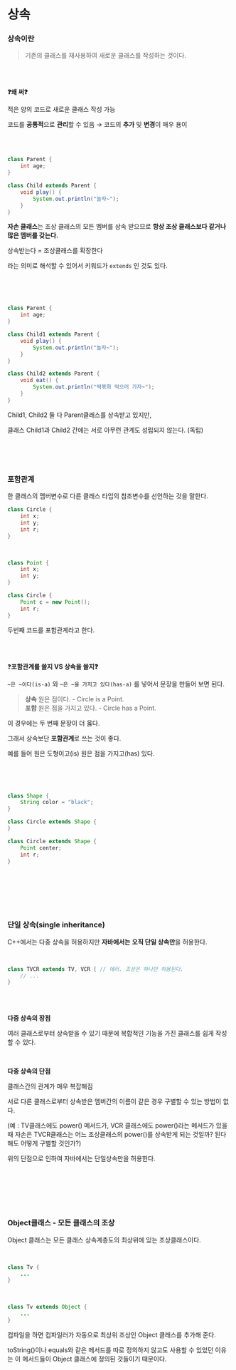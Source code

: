# 상속

### 상속이란

> 기존의 클래스를 재사용하여 새로운 클래스를 작성하는 것이다.
> 

<br/><br/>

**❓왜 써❓**

적은 양의 코드로 새로운 클래스 작성 가능

코드를 **공통적**으로 **관리**할 수 있음 → 코드의 **추가** 및 **변경**이 매우 용이 

<br/><br/>

```java
class Parent {
	int age;
}

class Child extends Parent {
	void play() {
		System.out.println("놀자~");
	}
}
```

**자손 클래스**는 조상 클래스의 모든 멤버를 상속 받으므로 **항상 조상 클래스보다 같거나 많은 멤버를 갖는다.** 

상속받는다 = 조상클래스를 확장한다

라는 의미로 해석할 수 있어서 키워드가 `extends` 인 것도 있다. 

<br/><br/><br/>


```java
class Parent {
	int age;
}

class Child1 extends Parent {
	void play() {
		System.out.println("놀자~");
	}
}

class Child2 extends Parent {
	void eat() {
		System.out.println("떡볶희 먹으러 가자~");
	}
}
```

Child1, Child2 둘 다 Parent클래스를 상속받고 있지만,

클래스 Child1과 Child2 간에는 서로 아무런 관계도 성립되지 않는다.  (독립) 


<br/><br/><br/>


### 포함관계

한 클래스의 멤버변수로 다른 클래스 타입의 참조변수를 선언하는 것을 말한다. 

```java
class Circle {
	int x;
	int y;
	int r;
}
```

<br/>

```java
class Point {
	int x;
	int y;
}

class Circle {
	Point c = new Point();
	int r;
}
```

두번째 코드를 포함관계라고 한다. 

<br/><br/>

❓**포함관계를 쓸지 VS 상속을 쓸지❓**

`~은 ~이다(is-a)` 와 `~은 ~을 가지고 있다(has-a)`  를 넣어서 문장을 만들어 보면 된다. 

> **상속** 원은 점이다. - Circle is a Point. <br/>
**포함** 원은 점을 가지고 있다.  - Circle has a Point. <br/>
> 

이 경우에는 두 번째 문장이 더 옳다.

그래서 상속보단 **포함관계**로 쓰는 것이 좋다. 

예를 들어 원은 도형이고(is) 원은 점을 가지고(has) 있다. 

<br/><br/><br/>

```java
class Shape {
	String color = "black";
}

class Circle extends Shape {
}

class Circle extends Shape {
	Point center;
	int r;
}
```

<br/><br/><br/><br/><br/>

### 단일 상속(single inheritance)

C++에서는 다중 상속을 허용하지만 **자바에서는** **오직 단일 상속만**을 허용한다.

<br/>

```java
class TVCR extends TV, VCR { // 에러. 조상은 하나만 허용된다.
	// ... 
}
```

<br/><br/>

**다중 상속의 장점**

여러 클래스로부터 상속받을 수 있기 때문에 복합적인 기능을 가진 클래스를 쉽게 작성할 수 있다. 

<br/>

**다중 상속의 단점**

클래스간의 관계가 매우 복잡해짐

서로 다른 클래스로부터 상속받은 멤버간의 이름이 같은 경우 구별할 수 있는 방법이 없다. 

(예 : TV클래스에도 power() 메서드가, VCR 클래스에도 power()라는 메서드가 있을 때 자손은 TVCR클래스는 어느 조상클래스의 power()를 상속받게 되는 것일까? 된다해도 어떻게 구별할 것인가?)

위의 단점으로 인하여 자바에서는 단일상속만을 허용한다. 

<br/><br/><br/><br/><br/>

### Object클래스 - 모든 클래스의 조상

Object 클래스는 모든 클래스 상속계층도의 최상위에 있는 조상클래스이다.

<br/>

```java
class Tv {
	...
}
```

<br/>

```java
class Tv extends Object {
	...
}
```

컴파일을 하면 컴파일러가 자동으로 최상위 조상인 Object 클래스를 추가해 준다. 

toString()이나 equals와 같은 메서드를 따로 정의하지 않고도 사용할 수 있었던 이유는 이 메서드들이 Object 클래스에 정의된 것들이기 때문이다.
